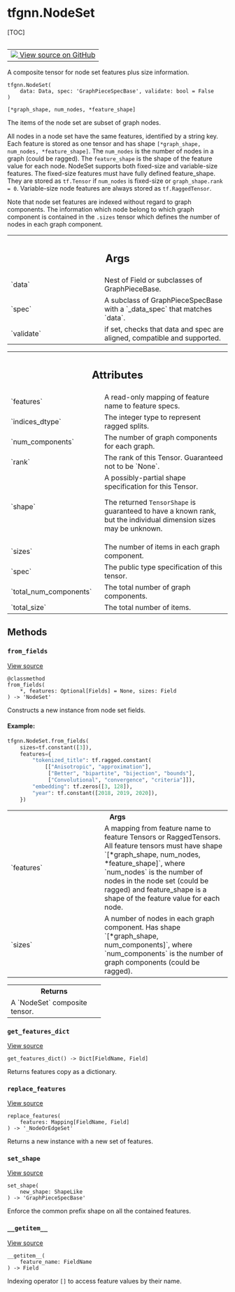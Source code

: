 # tfgnn.NodeSet

[TOC]

<!-- Insert buttons and diff -->


<table class="tfo-notebook-buttons tfo-api nocontent" align="left">
<td>
  <a target="_blank" href="https://github.com/tensorflow/gnn/tree/master/tensorflow_gnn/graph/graph_tensor.py#L433-L498">
    <img src="https://www.tensorflow.org/images/GitHub-Mark-32px.png" />
    View source on GitHub
  </a>
</td>
</table>

A composite tensor for node set features plus size information.

<pre class="devsite-click-to-copy prettyprint lang-py tfo-signature-link">
<code>tfgnn.NodeSet(
    data: Data, spec: 'GraphPieceSpecBase', validate: bool = False
)
</code></pre>
`[*graph_shape, num_nodes, *feature_shape]`


<!-- Placeholder for "Used in" -->

The items of the node set are subset of graph nodes.

All nodes in a node set have the same features, identified by a string key.
Each feature is stored as one tensor and has shape `[*graph_shape, num_nodes,
*feature_shape]`. The `num_nodes` is the number of nodes in a graph (could be
ragged). The `feature_shape` is the shape of the feature value for each node.
NodeSet supports both fixed-size and variable-size features. The fixed-size
features must have fully defined feature_shape. They are stored as `tf.Tensor`
if `num_nodes` is fixed-size or `graph_shape.rank = 0`. Variable-size node
features are always stored as `tf.RaggedTensor`.

Note that node set features are indexed without regard to graph components.
The information which node belong to which graph component is contained in
the `.sizes` tensor which defines the number of nodes in each graph component.

<!-- Tabular view -->
 <table class="responsive fixed orange">
<colgroup><col width="214px"><col></colgroup>
<tr><th colspan="2"><h2 class="add-link">Args</h2></th></tr>

<tr>
<td>
`data`<a id="data"></a>
</td>
<td>
Nest of Field or subclasses of GraphPieceBase.
</td>
</tr><tr>
<td>
`spec`<a id="spec"></a>
</td>
<td>
A subclass of GraphPieceSpecBase with a `_data_spec` that matches
`data`.
</td>
</tr><tr>
<td>
`validate`<a id="validate"></a>
</td>
<td>
if set, checks that data and spec are aligned, compatible and
supported.
</td>
</tr>
</table>

<!-- Tabular view -->
 <table class="responsive fixed orange">
<colgroup><col width="214px"><col></colgroup>
<tr><th colspan="2"><h2 class="add-link">Attributes</h2></th></tr>

<tr> <td> `features`<a id="features"></a> </td> <td> A read-only mapping of
feature name to feature specs. </td> </tr><tr> <td>
`indices_dtype`<a id="indices_dtype"></a> </td> <td> The integer type to
represent ragged splits. </td> </tr><tr> <td>
`num_components`<a id="num_components"></a> </td> <td> The number of graph
components for each graph. </td> </tr><tr> <td> `rank`<a id="rank"></a> </td>
<td> The rank of this Tensor. Guaranteed not to be `None`. </td> </tr><tr> <td>
`shape`<a id="shape"></a> </td> <td> A possibly-partial shape specification for
this Tensor.

The returned `TensorShape` is guaranteed to have a known rank, but the
individual dimension sizes may be unknown.
</td>
</tr><tr>
<td>
`sizes`<a id="sizes"></a>
</td>
<td>
The number of items in each graph component.
</td>
</tr><tr>
<td>
`spec`<a id="spec"></a>
</td>
<td>
The public type specification of this tensor.
</td>
</tr><tr>
<td>
`total_num_components`<a id="total_num_components"></a>
</td>
<td>
The total number of graph components.
</td>
</tr><tr>
<td>
`total_size`<a id="total_size"></a>
</td>
<td>
The total number of items.
</td>
</tr>
</table>

## Methods

<h3 id="from_fields"><code>from_fields</code></h3>

<a target="_blank" class="external" href="https://github.com/tensorflow/gnn/tree/master/tensorflow_gnn/graph/graph_tensor.py#L452-L489">View
source</a>

<pre class="devsite-click-to-copy prettyprint lang-py tfo-signature-link">
<code>@classmethod</code>
<code>from_fields(
    *, features: Optional[Fields] = None, sizes: Field
) -> 'NodeSet'
</code></pre>

Constructs a new instance from node set fields.


#### Example:



```python
tfgnn.NodeSet.from_fields(
    sizes=tf.constant([3]),
    features={
        "tokenized_title": tf.ragged.constant(
            [["Anisotropic", "approximation"],
             ["Better", "bipartite", "bijection", "bounds"],
             ["Convolutional", "convergence", "criteria"]]),
        "embedding": tf.zeros([3, 128]),
        "year": tf.constant([2018, 2019, 2020]),
    })
```

<!-- Tabular view -->
 <table class="responsive fixed orange">
<colgroup><col width="214px"><col></colgroup>
<tr><th colspan="2">Args</th></tr>

<tr>
<td>
`features`
</td>
<td>
A mapping from feature name to feature Tensors or RaggedTensors.
All feature tensors must have shape `[*graph_shape, num_nodes,
*feature_shape]`, where `num_nodes` is the number of nodes in the node
set (could be ragged) and feature_shape is a shape of the feature value
for each node.
</td>
</tr><tr>
<td>
`sizes`
</td>
<td>
A number of nodes in each graph component. Has shape
`[*graph_shape, num_components]`, where `num_components` is the number
of graph components (could be ragged).
</td>
</tr>
</table>



<!-- Tabular view -->
 <table class="responsive fixed orange">
<colgroup><col width="214px"><col></colgroup>
<tr><th colspan="2">Returns</th></tr>
<tr class="alt">
<td colspan="2">
A `NodeSet` composite tensor.
</td>
</tr>

</table>



<h3 id="get_features_dict"><code>get_features_dict</code></h3>

<a target="_blank" class="external" href="https://github.com/tensorflow/gnn/tree/master/tensorflow_gnn/graph/graph_tensor.py#L156-L158">View
source</a>

<pre class="devsite-click-to-copy prettyprint lang-py tfo-signature-link">
<code>get_features_dict() -> Dict[FieldName, Field]
</code></pre>

Returns features copy as a dictionary.


<h3 id="replace_features"><code>replace_features</code></h3>

<a target="_blank" class="external" href="https://github.com/tensorflow/gnn/tree/master/tensorflow_gnn/graph/graph_tensor.py#L419-L425">View
source</a>

<pre class="devsite-click-to-copy prettyprint lang-py tfo-signature-link">
<code>replace_features(
    features: Mapping[FieldName, Field]
) -> '_NodeOrEdgeSet'
</code></pre>

Returns a new instance with a new set of features.


<h3 id="set_shape"><code>set_shape</code></h3>

<a target="_blank" class="external" href="https://github.com/tensorflow/gnn/tree/master/tensorflow_gnn/graph/graph_piece.py#L300-L306">View
source</a>

<pre class="devsite-click-to-copy prettyprint lang-py tfo-signature-link">
<code>set_shape(
    new_shape: ShapeLike
) -> 'GraphPieceSpecBase'
</code></pre>

Enforce the common prefix shape on all the contained features.


<h3 id="__getitem__"><code>__getitem__</code></h3>

<a target="_blank" class="external" href="https://github.com/tensorflow/gnn/tree/master/tensorflow_gnn/graph/graph_tensor.py#L53-L55">View
source</a>

<pre class="devsite-click-to-copy prettyprint lang-py tfo-signature-link">
<code>__getitem__(
    feature_name: FieldName
) -> Field
</code></pre>

Indexing operator `[]` to access feature values by their name.




